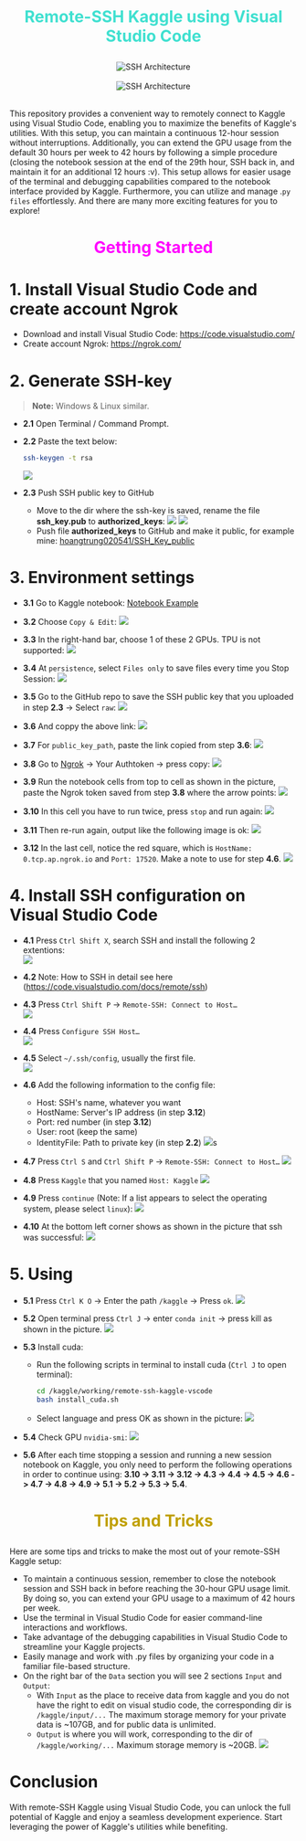 # <font color="turquoise"> <p style="text-align:center"> Remote-SSH Kaggle using Visual Studio Code </p> </font>


<div align="center">
    <img src="imgs/architecture_ssh.png" alt="SSH Architecture">
</div>
<br>

<div align="center">
    <img src="imgs/vscode_ssh_screen.png" alt="SSH Architecture">
</div>

<br>

This repository provides a convenient way to remotely connect to Kaggle using Visual Studio Code, enabling you to maximize the benefits of Kaggle's utilities. With this setup, you can maintain a continuous 12-hour session without interruptions. Additionally, you can extend the GPU usage from the default 30 hours per week to 42 hours by following a simple procedure (closing the notebook session at the end of the 29th hour, SSH back in, and maintain it for an additional 12 hours :v). This setup allows for easier usage of the terminal and debugging capabilities compared to the notebook interface provided by Kaggle. Furthermore, you can utilize and manage .`py files` effortlessly. And there are many more exciting features for you to explore!
<br>

# <font color="magenta"> <p style="text-align:center"> Getting Started </p> </font>


# 1. Install Visual Studio Code and create account Ngrok

- Download and install Visual Studio Code: https://code.visualstudio.com/ 
- Create account Ngrok: https://ngrok.com/

# 2. Generate SSH-key


> **Note:** Windows & Linux similar.

- **2.1** Open Terminal / Command Prompt.

- **2.2** Paste the text below:
    ```bash
    ssh-keygen -t rsa
    ```
    ![](imgs/generate_ssh_key.png)


- **2.3** Push SSH public key to GitHub
    - Move to the dir where the ssh-key is saved, rename the file **ssh_key.pub** to **authorized_keys**:
    ![](imgs/rename_to_authorized_keys_1.png)
    ![](imgs/rename_to_authorized_keys_2.png)
    - Push file **authorized_keys** to GitHub and make it public, for example mine: [hoangtrung020541/SSH_Key_public](https://github.com/hoangtrung020541/SSH_Key_public)

# 3. Environment settings

- **3.1** Go to Kaggle notebook: [Notebook Example](https://www.kaggle.com/hongtrung/ssh-kaggle-visualstudiocode)

- **3.2** Choose `Copy & Edit`:
    ![](imgs/coppy_notebook.png)

- **3.3** In the right-hand bar, choose 1 of these 2 GPUs. TPU is not supported:
    ![](imgs/choose_gpu.png)

- **3.4** At `persistence`, select `Files only` to save files every time you Stop Session:
    ![](imgs/persistence.png)


- **3.5** Go to the GitHub repo to save the SSH public key that you uploaded in step **2.3** -> Select `raw`:
    ![](imgs/choose_row.png)

- **3.6** And coppy the above link:
    ![](imgs/choose_link.png)

- **3.7** For `public_key_path`, paste the link copied from step **3.6**:
    ![](imgs/public_key_path.png)


- **3.8** Go to [Ngrok](https://ngrok.com/) -> Your Authtoken -> press copy:
    ![](imgs/get_ngork.png)

- **3.9** Run the notebook cells from top to cell as shown in the picture, paste the Ngrok token saved from step **3.8** where the arrow points:
    ![](imgs/add_ngrok_token.png)

- **3.10** In this cell you have to run twice, press `stop` and run again:
    ![](imgs/run_bash_1.png)

- **3.11** Then re-run again, output like the following image is ok:
    ![](imgs/run_bash_2.png)

- **3.12** In the last cell, notice the red square, which is `HostName: 0.tcp.ap.ngrok.io` and `Port: 17520`. Make a note to use for step **4.6**.
    ![](imgs/last_cell.png)

# 4. Install SSH configuration on Visual Studio Code

- **4.1** Press `Ctrl Shift X`, search SSH and install the following 2 extentions:\
    ![](imgs/ssh_extention.png)

- **4.2** Note: How to SSH in detail see here (https://code.visualstudio.com/docs/remote/ssh)

- **4.3** Press `Ctrl Shift P` -> `Remote-SSH: Connect to Host…`\
    ![](imgs/remote_ssh.png)

- **4.4** Press `Configure SSH Host…`\
    ![](imgs/choose_config.png)

- **4.5** Select `~/.ssh/config`, usually the first file.\
    ![](imgs/choose_config_file.png)

- **4.6** Add the following information to the config file:
    - Host: SSH's name, whatever you want
    - HostName: Server's IP address (in step **3.12**)
    - Port: red number (in step **3.12**)
    - User: root (keep the same)
    - IdentityFile: Path to private key (in step **2.2**)
    ![](imgs/config_screen.png)s

- **4.7** Press `Ctrl S` and `Ctrl Shift P` -> `Remote-SSH: Connect to Host…`
    ![](imgs/remote_ssh.png)

- **4.8** Press `Kaggle` that you named `Host: Kaggle`
    ![](imgs/connect_ssh.png)

- **4.9** Press `continue` (Note: If a list appears to select the operating system, please select `linux`):
    ![](imgs/press_continue.png)

- **4.10** At the bottom left corner shows as shown in the picture that ssh was successful:
    ![](imgs/connected.png)

# 5. Using

- **5.1** Press `Ctrl K O` -> Enter the path `/kaggle` -> Press `ok`.
    ![](imgs/choose_dir.png)

- **5.2** Open terminal press `Ctrl J` -> enter `conda init` -> press kill as shown in the picture.
    ![](imgs/kill_conda_init.png)


- **5.3** Install cuda:
    - Run the following scripts in terminal to install cuda (`Ctrl J` to open terminal):
        ```bash
        cd /kaggle/working/remote-ssh-kaggle-vscode
        bash install_cuda.sh
        ```
    - Select language and press OK as shown in the picture:
    ![](imgs/cuda_config_language.png)


- **5.4** Check GPU `nvidia-smi`:
    ![](imgs/check_gpu.png)


- **5.6** After each time stopping a session and running a new session notebook on Kaggle, you only need to perform the following operations in order to continue using: **3.10 -> 3.11 -> 3.12 -> 4.3 -> 4.4 -> 4.5 -> 4.6 -> 4.7 -> 4.8 -> 4.9 -> 5.1 -> 5.2 -> 5.3 -> 5.4**.



# <font color="clay"> <p style="text-align:center"> Tips and Tricks </p> </font>

Here are some tips and tricks to make the most out of your remote-SSH Kaggle setup:
- To maintain a continuous session, remember to close the notebook session and SSH back in before reaching the 30-hour GPU usage limit. By doing so, you can extend your GPU usage to a maximum of 42 hours per week.
- Use the terminal in Visual Studio Code for easier command-line interactions and workflows.
- Take advantage of the debugging capabilities in Visual Studio Code to streamline your Kaggle projects.
- Easily manage and work with .py files by organizing your code in a familiar file-based structure.
- On the right bar of the `Data` section you will see 2 sections `Input` and `Output`:
    - With `Input` as the place to receive data from kaggle and you do not have the right to edit on visual studio code, the corresponding dir is `/kaggle/input/...` The maximum storage memory for your private data is ~107GB, and for public data is unlimited.
    - `Output` is where you will work, corresponding to the dir of `/kaggle/working/...` Maximum storage memory is ~20GB.
    ![](imgs/file_relationship.png)


# Conclusion
With remote-SSH Kaggle using Visual Studio Code, you can unlock the full potential of Kaggle and enjoy a seamless development experience. Start leveraging the power of Kaggle's utilities while benefiting.